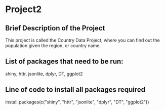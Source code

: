 # Project2

## Brief Description of the Project
This project is called the Country Data Project, where you can find out the population given the region, or country name.

## List of packages that need to be run:
shiny, httr, jsonlite, dplyr, DT, ggplot2

## Line of code to install all packages required
install.packages(c("shiny", "httr", "jsonlite", "dplyr", "DT", "ggplot2"))

